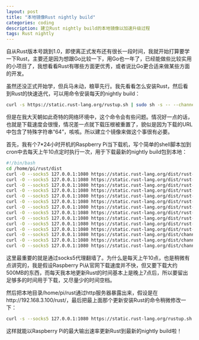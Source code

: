 ```yaml
---
layout: post
title: "本地镜像Rust nightly build"
categories: coding
description: 建立Rust nightly build的本地镜像以加速升级过程
tags: Rust nightly
---
```

自从Rust版本号跳到1.0，即使离正式发布还有很长一段时间，我就开始打算要学一下Rust，主要还是因为想跟Go比较一下，用Go也一年了，已经能做些比较实用的小项目了，我想看看Rust有哪些方面更优秀，或者说比Go更合适来做某些方面的开发。

虽然还没正式开始学，但兵马未动，粮草先行。我先看看怎么安装Rust，然后看到Rust的快速迭代，可以用命令安装每天的nightly build：

```bash
curl -s https://static.rust-lang.org/rustup.sh | sudo sh -s -- --channel=nightly
```

但是在我大天朝如此奇特的网络环境中，这个命令会有些问题。情况好一点的话，也就是下载速度会很慢，情况差一点就下载压根被重置了，貌似是因为下载的URL中包含了特殊字符串“64”，咳咳。所以建立个镜像来做这个事很有必要。

首先，我有个7*24小时开机的Raspberry Pi当下载机，写个简单的shell脚本加到cron中去每天上午10点定时执行一次，用于下载最新的nightly build包到本地：

```bash
#!/bin/bash
cd /home/pi/rust/dist
curl -O --socks5 127.0.0.1:1080 https://static.rust-lang.org/dist/rust-nightly-x86_64-unknown-linux-gnu.tar.gz
curl -O --socks5 127.0.0.1:1080 https://static.rust-lang.org/dist/rust-nightly-x86_64-unknown-linux-gnu.tar.gz.sha256
curl -O --socks5 127.0.0.1:1080 https://static.rust-lang.org/dist/rust-nightly-i686-unknown-linux-gnu.tar.gz
curl -O --socks5 127.0.0.1:1080 https://static.rust-lang.org/dist/rust-nightly-i686-unknown-linux-gnu.tar.gz.sha256
curl -O --socks5 127.0.0.1:1080 https://static.rust-lang.org/dist/rust-nightly-x86_64-apple-darwin.pkg
curl -O --socks5 127.0.0.1:1080 https://static.rust-lang.org/dist/rust-nightly-x86_64-apple-darwin.pkg.sha256
curl -O --socks5 127.0.0.1:1080 https://static.rust-lang.org/dist/rust-nightly-x86_64-apple-darwin.tar.gz
curl -O --socks5 127.0.0.1:1080 https://static.rust-lang.org/dist/rust-nightly-x86_64-apple-darwin.tar.gz.asc
curl -O --socks5 127.0.0.1:1080 https://static.rust-lang.org/dist/rust-nightly-x86_64-apple-darwin.tar.gz.sha256
curl -O --socks5 127.0.0.1:1080 https://static.rust-lang.org/dist/rust-nightly-x86_64-pc-windows-gnu.exe
curl -O --socks5 127.0.0.1:1080 https://static.rust-lang.org/dist/rust-nightly-x86_64-pc-windows-gnu.exe.sha256
curl -O --socks5 127.0.0.1:1080 https://static.rust-lang.org/dist/channel-rust-nightly.sha256
curl -O --socks5 127.0.0.1:1080 https://static.rust-lang.org/dist/channel-rust-nightly.asc
curl -O --socks5 127.0.0.1:1080 https://static.rust-lang.org/dist/channel-rust-nightly
```

这里最重要的就是通过socks5代理翻墙了。为什么是每天上午10点，也是稍微有点讲究的，我是假设Raspberry Pi从官网下载速度并不快，但又要下载大约500MB的东西，而每天我本地更新Rust的时间基本上是晚上7点后，所以要留出足够多的时间用于下载，又尽量少的时间空档。

然后把本地目录/home/pi/rust通过http服务器暴露出来，假设是在http://192.168.3.100/rust/，最后把最上面那个更新安装Rust的命令稍微修改一下：

```bash
curl -s --socks5 127.0.0.1:1080 https://static.rust-lang.org/rustup.sh | sed 's/https:\/\/static\.rust\-lang\.org/http:\/\/192.168.3.100\/rust/g' | sed 's/http:\/\/static\-rust\-lang\-org\.s3\-website\-us\-west\-1\.amazonaws\.com/http:\/\/192.168.3.100\/rust/g' | sudo sh -s -- --channel=nightly
```

这样就能以Raspberry Pi的最大输出速率更新Rust到最新的nightly build啦！